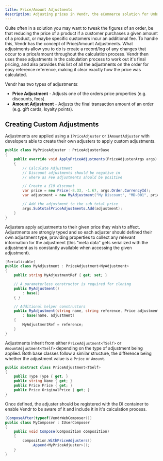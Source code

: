 ```yaml
---
title: Price/Amount Adjustments
description: Adjusting prices in Vendr, the eCommerce solution for Umbraco v8+
---
```


Quite often in a solution you may want to tweak the figures of an order, be that reducing the price of a product if a customer purchases a given amount of a product, or maybe specific customers incur an additional fee. To handle this, Vendr has the concept of Price/Amount Adjustments. What adjustments allow you to do is create a record/log of any changes that occur to a price/amount throughout the calculation process. Vendr then uses these adjustments in the calculation process to work out it's final pricing, and also provides this list of all the adjustments on the order for easy reference reference, making it clear exactly how the price was calculated.

Vendr has two types of adjustments:

* **Price Adjustment** - Adjusts one of the orders price properties (e.g. discounts, fees).
* **Amount Adjustment** - Adjusts the final transaction amount of an order (e.g. gift cards, loyalty points).

## Creating Custom Adjustments

Adjustments are applied using a `IPriceAdjuster` or `IAmountAdjuster` with developers able to create their own adjusters to apply custom adjustments.

````csharp
public class MyPriceAdjuster : PriceAdjusterBase
{
    public override void ApplyPriceAdjustments(PriceAdjusterArgs args)
    {
        // Calculate Adjustment
        // Discount adjustments should be negative in 
        // where as Fee adjustments should be positive

        // Create a £10 discount
        var price = new Price(-8.33, -1.67, args.Order.CurrencyId);
        var adjustment = new MyAdjustment("My Discount", "MD-001", price);

        // Add the adjustment to the sub total price
        args.SubtotalPriceAdjustments.Add(adjustment);
    }
}
````

Adjusters apply adjustments to their given price they wish to affect. Adjustments are strongly typed and so each adjuster should defined their own adjustment type, providing properties to collect any relevant information for the adjustment (this "meta data" gets serialized with the adjustment as is constantly available when accessing the given adjustment).  

````csharp
[Serializable]
public class MyAdjustment : PriceAdjustment<MyAdjustment>
{
    public string MyAdjustmentRef { get; set; }

    // A parameterless constructor is required for cloning
    public MyAdjustment()
        : base()
    { }

    // Additional helper constructors
    public MyAdjustment(string name, string reference, Price adjustment)
        : base(name, adjustment)
    {
        MyAdjustmentRef = reference;
    }
}
````

Adjustments inherit from either `PriceAdjustment<TSelf>` or `AmountAdjustment<TSelf>` depending on the type of adjustment being applied. Both base classes follow a similar structure, the difference being whether the adjustment value is a `Price` or `Amount`.

````csharp
public abstract class PriceAdjustment<TSelf> 
{
    public Type Type { get; }
    public string Name { get; }
    public Price Price { get; }
    public Price OriginalPrice { get; }
}
````

Once defined, the adjuster should be registered with the DI container to enable Vendr to be aware of it and include it in it's calculation process.


````csharp
[ComposeAfter(typeof(VendrWebComposer))]
public class MyComposer : IUserComposer
{
    public void Compose(Composition composition)
    {
        composition.WithPriceAdjusters()
            .Append<MyPriceAdjuster>();
    }
}
